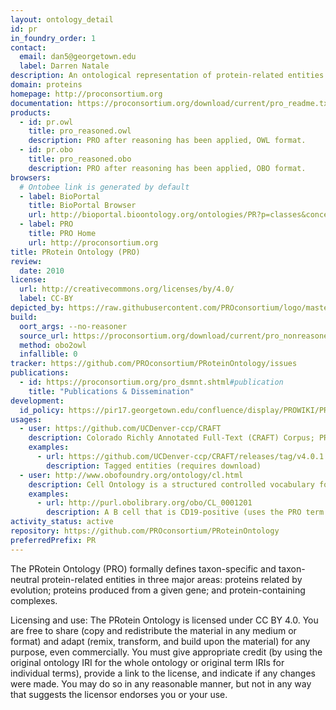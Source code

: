 ```yaml
---
layout: ontology_detail
id: pr
in_foundry_order: 1
contact:
  email: dan5@georgetown.edu
  label: Darren Natale
description: An ontological representation of protein-related entities
domain: proteins
homepage: http://proconsortium.org
documentation: https://proconsortium.org/download/current/pro_readme.txt
products:
  - id: pr.owl
    title: pro_reasoned.owl
    description: PRO after reasoning has been applied, OWL format.
  - id: pr.obo
    title: pro_reasoned.obo
    description: PRO after reasoning has been applied, OBO format.
browsers:
  # Ontobee link is generated by default
  - label: BioPortal
    title: BioPortal Browser
    url: http://bioportal.bioontology.org/ontologies/PR?p=classes&conceptid=http://purl.obolibrary.org/obo/PR_000000001
  - label: PRO
    title: PRO Home
    url: http://proconsortium.org
title: PRotein Ontology (PRO)
review:
  date: 2010
license:
  url: http://creativecommons.org/licenses/by/4.0/
  label: CC-BY
depicted_by: https://raw.githubusercontent.com/PROconsortium/logo/master/PROlogo_small.png
build:
  oort_args: --no-reasoner
  source_url: https://proconsortium.org/download/current/pro_nonreasoned.obo
  method: obo2owl
  infallible: 0
tracker: https://github.com/PROconsortium/PRoteinOntology/issues
publications:
  - id: https://proconsortium.org/pro_dsmnt.shtml#publication
    title: "Publications & Dissemination"
development:
  id_policy: https://pir17.georgetown.edu/confluence/display/PROWIKI/PRO+PURLs
usages:
  - user: https://github.com/UCDenver-ccp/CRAFT
    description: Colorado Richly Annotated Full-Text (CRAFT) Corpus; PRO is used for entity tagging and annotation
    examples:
      - url: https://github.com/UCDenver-ccp/CRAFT/releases/tag/v4.0.1
        description: Tagged entities (requires download)
  - user: http://www.obofoundry.org/ontology/cl.html
    description: Cell Ontology is a structured controlled vocabulary for cell types in animals; PRO is used for cell type definitions
    examples:
      - url: http://purl.obolibrary.org/obo/CL_0001201
        description: A B cell that is CD19-positive (uses the PRO term for non-species-specific CD19 molecule, PR:000001002)
activity_status: active
repository: https://github.com/PROconsortium/PRoteinOntology
preferredPrefix: PR
---
```


The PRotein Ontology (PRO) formally defines taxon-specific and taxon-neutral protein-related entities in three major areas: proteins related by evolution; proteins produced from a given gene; and protein-containing complexes.

Licensing and use: The PRotein Ontology is licensed under CC BY 4.0. You are free to share (copy and redistribute the material in any medium or format) and adapt (remix, transform, and build upon the material) for any purpose, even commercially. You must give appropriate credit (by using the original ontology IRI for the whole ontology or original term IRIs for individual terms), provide a link to the license, and indicate if any changes were made. You may do so in any reasonable manner, but not in any way that suggests the licensor endorses you or your use.
